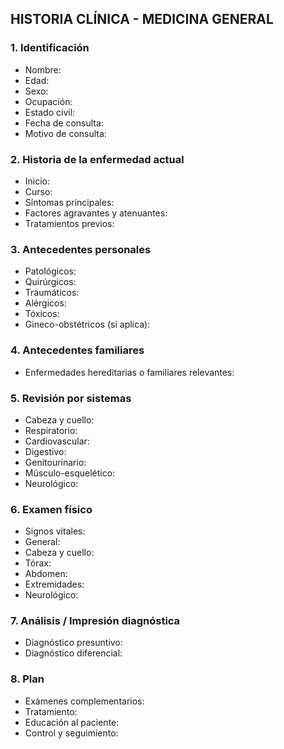 ## HISTORIA CLÍNICA - MEDICINA GENERAL

### 1. Identificación
- Nombre:
- Edad:
- Sexo:
- Ocupación:
- Estado civil:
- Fecha de consulta:
- Motivo de consulta:

### 2. Historia de la enfermedad actual
- Inicio:
- Curso:
- Síntomas principales:
- Factores agravantes y atenuantes:
- Tratamientos previos:

### 3. Antecedentes personales
- Patológicos:
- Quirúrgicos:
- Traumáticos:
- Alérgicos:
- Tóxicos:
- Gineco-obstétricos (si aplica):

### 4. Antecedentes familiares
- Enfermedades hereditarias o familiares relevantes:

### 5. Revisión por sistemas
- Cabeza y cuello:
- Respiratorio:
- Cardiovascular:
- Digestivo:
- Genitourinario:
- Músculo-esquelético:
- Neurológico:

### 6. Examen físico
- Signos vitales:
- General:
- Cabeza y cuello:
- Tórax:
- Abdomen:
- Extremidades:
- Neurológico:

### 7. Análisis / Impresión diagnóstica
- Diagnóstico presuntivo:
- Diagnóstico diferencial:

### 8. Plan
- Exámenes complementarios:
- Tratamiento:
- Educación al paciente:
- Control y seguimiento:
